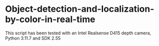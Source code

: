 # Object-detection-and-localization-by-color-in-real-time
This script has been tested with an Intel Realsense D415 depth camera, Python 3.11.7 and SDK 2.55
